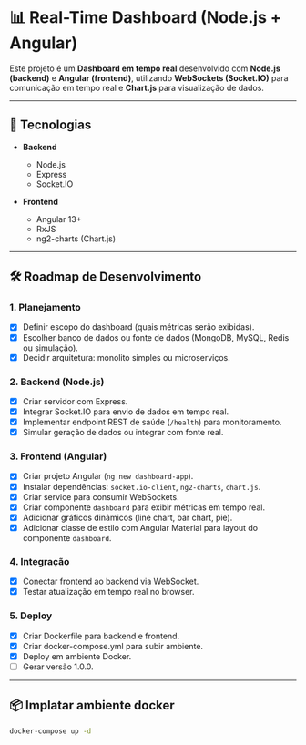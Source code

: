# 📊 Real-Time Dashboard (Node.js + Angular)

Este projeto é um **Dashboard em tempo real** desenvolvido com **Node.js (backend)** e **Angular (frontend)**, utilizando **WebSockets (Socket.IO)** para comunicação em tempo real e **Chart.js** para visualização de dados.

---

## 🚀 Tecnologias

- **Backend**
  - Node.js
  - Express
  - Socket.IO

- **Frontend**
  - Angular 13+
  - RxJS
  - ng2-charts (Chart.js)

---

## 🛠️ Roadmap de Desenvolvimento

### 1. Planejamento
- [X] Definir escopo do dashboard (quais métricas serão exibidas).
- [X] Escolher banco de dados ou fonte de dados (MongoDB, MySQL, Redis ou simulação).
- [X] Decidir arquitetura: monolito simples ou microserviços.

### 2. Backend (Node.js)
- [X] Criar servidor com Express.
- [X] Integrar Socket.IO para envio de dados em tempo real.
- [X] Implementar endpoint REST de saúde (`/health`) para monitoramento.
- [X] Simular geração de dados ou integrar com fonte real.

### 3. Frontend (Angular)
- [X] Criar projeto Angular (`ng new dashboard-app`).
- [X] Instalar dependências: `socket.io-client`, `ng2-charts`, `chart.js`.
- [X] Criar service para consumir WebSockets.
- [X] Criar componente `dashboard` para exibir métricas em tempo real.
- [X] Adicionar gráficos dinâmicos (line chart, bar chart, pie).
- [X] Adicionar classe de estilo com Angular Material para layout do componente `dashboard`.

### 4. Integração
- [X] Conectar frontend ao backend via WebSocket.
- [X] Testar atualização em tempo real no browser.

### 5. Deploy
- [X] Criar Dockerfile para backend e frontend.
- [X] Criar docker-compose.yml para subir ambiente.
- [X] Deploy em ambiente Docker.
- [ ] Gerar versão 1.0.0.

---

## 📦 Implatar ambiente docker
```bash
docker-compose up -d
```